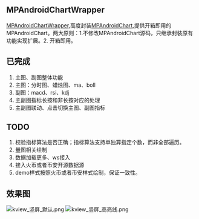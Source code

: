 ## MPAndroidChartWrapper
[MPAndroidChartWrapper](https://github.com/scsfwgy/MPAndroidChartWrapper),高度封装[MPAndroidChart](https://github.com/PhilJay/MPAndroidChart),提供开箱即用的MPAndroidChart。两大原则：1.不修改MPAndroidChart源码，只继承封装原有功能实现扩展。2. 开箱即用。

## 已完成
1. 主图、副图整体功能
2. 主图：分时图、蜡烛图、ma、boll
3. 副图：macd、rsi、kdj
4. 主副图指标长按和非长按对应的处理
4. 主副图联动、点击切换主图、副图指标

## TODO
1. 校验指标算法是否正确；指标算法支持单独算指定个数，而非全部遍历。
2. 量图相关绘制
3. 数据加载更多、ws接入
4. 接入火币或者币安开源数据源
5. demo样式按照火币或者币安样式绘制，保证一致性。

## 效果图
![kview_竖屏_默认.png](https://ws1.sinaimg.cn/mw690/eaf851b6gy1ggocniyfbaj20jm0yi0wi.jpg)
![kview_竖屏_高亮线.png](https://ws1.sinaimg.cn/mw690/eaf851b6gy1ggocnixmlej20jo0yitdc.jpg)
